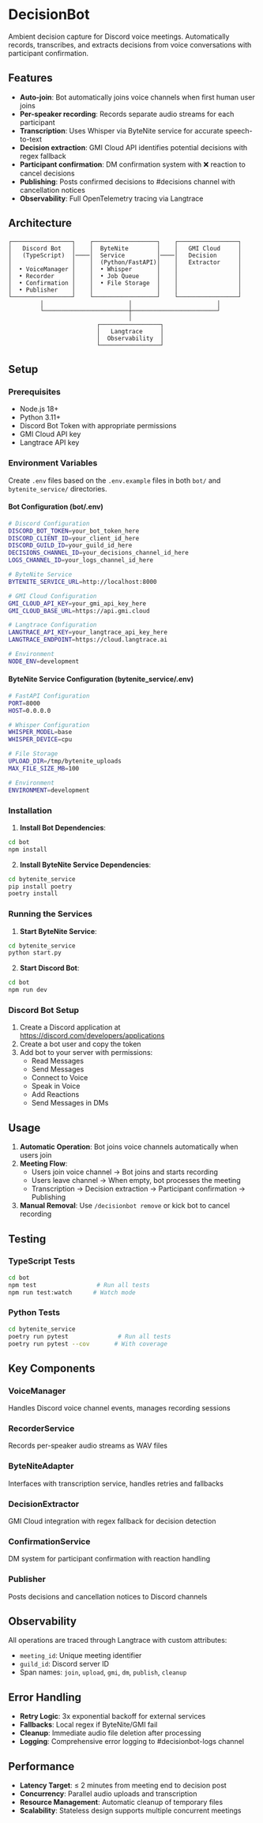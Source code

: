 # DecisionBot

Ambient decision capture for Discord voice meetings. Automatically records, transcribes, and extracts decisions from voice conversations with participant confirmation.

## Features

- **Auto-join**: Bot automatically joins voice channels when first human user joins
- **Per-speaker recording**: Records separate audio streams for each participant  
- **Transcription**: Uses Whisper via ByteNite service for accurate speech-to-text
- **Decision extraction**: GMI Cloud API identifies potential decisions with regex fallback
- **Participant confirmation**: DM confirmation system with ❌ reaction to cancel decisions
- **Publishing**: Posts confirmed decisions to #decisions channel with cancellation notices
- **Observability**: Full OpenTelemetry tracing via Langtrace

## Architecture

```
┌─────────────────┐    ┌──────────────────┐    ┌─────────────────┐
│   Discord Bot   │    │  ByteNite        │    │   GMI Cloud     │
│   (TypeScript)  │────│  Service         │────│   Decision      │
│                 │    │  (Python/FastAPI)│    │   Extractor     │
│  • VoiceManager │    │  • Whisper       │    │                 │
│  • Recorder     │    │  • Job Queue     │    │                 │
│  • Confirmation │    │  • File Storage  │    │                 │
│  • Publisher    │    │                  │    │                 │
└─────────────────┘    └──────────────────┘    └─────────────────┘
         │                        │                        │
         └────────────────────────┼────────────────────────┘
                                  │
                         ┌─────────────────┐
                         │   Langtrace     │
                         │  Observability  │
                         └─────────────────┘
```

## Setup

### Prerequisites

- Node.js 18+
- Python 3.11+
- Discord Bot Token with appropriate permissions
- GMI Cloud API key
- Langtrace API key

### Environment Variables

Create `.env` files based on the `.env.example` files in both `bot/` and `bytenite_service/` directories.

#### Bot Configuration (bot/.env)

```bash
# Discord Configuration
DISCORD_BOT_TOKEN=your_bot_token_here
DISCORD_CLIENT_ID=your_client_id_here  
DISCORD_GUILD_ID=your_guild_id_here
DECISIONS_CHANNEL_ID=your_decisions_channel_id_here
LOGS_CHANNEL_ID=your_logs_channel_id_here

# ByteNite Service
BYTENITE_SERVICE_URL=http://localhost:8000

# GMI Cloud Configuration  
GMI_CLOUD_API_KEY=your_gmi_api_key_here
GMI_CLOUD_BASE_URL=https://api.gmi.cloud

# Langtrace Configuration
LANGTRACE_API_KEY=your_langtrace_api_key_here
LANGTRACE_ENDPOINT=https://cloud.langtrace.ai

# Environment
NODE_ENV=development
```

#### ByteNite Service Configuration (bytenite_service/.env)

```bash
# FastAPI Configuration
PORT=8000
HOST=0.0.0.0

# Whisper Configuration
WHISPER_MODEL=base
WHISPER_DEVICE=cpu

# File Storage
UPLOAD_DIR=/tmp/bytenite_uploads
MAX_FILE_SIZE_MB=100

# Environment
ENVIRONMENT=development
```

### Installation

1. **Install Bot Dependencies**:
```bash
cd bot
npm install
```

2. **Install ByteNite Service Dependencies**:
```bash
cd bytenite_service
pip install poetry
poetry install
```

### Running the Services

1. **Start ByteNite Service**:
```bash
cd bytenite_service
python start.py
```

2. **Start Discord Bot**:
```bash
cd bot
npm run dev
```

### Discord Bot Setup

1. Create a Discord application at https://discord.com/developers/applications
2. Create a bot user and copy the token
3. Add bot to your server with permissions:
   - Read Messages
   - Send Messages  
   - Connect to Voice
   - Speak in Voice
   - Add Reactions
   - Send Messages in DMs

## Usage

1. **Automatic Operation**: Bot joins voice channels automatically when users join
2. **Meeting Flow**:
   - Users join voice channel → Bot joins and starts recording
   - Users leave channel → When empty, bot processes the meeting
   - Transcription → Decision extraction → Participant confirmation → Publishing
3. **Manual Removal**: Use `/decisionbot remove` or kick bot to cancel recording

## Testing

### TypeScript Tests
```bash
cd bot
npm test                 # Run all tests
npm run test:watch      # Watch mode
```

### Python Tests  
```bash
cd bytenite_service
poetry run pytest              # Run all tests
poetry run pytest --cov       # With coverage
```

## Key Components

### VoiceManager
Handles Discord voice channel events, manages recording sessions

### RecorderService  
Records per-speaker audio streams as WAV files

### ByteNiteAdapter
Interfaces with transcription service, handles retries and fallbacks

### DecisionExtractor
GMI Cloud integration with regex fallback for decision detection

### ConfirmationService
DM system for participant confirmation with reaction handling

### Publisher
Posts decisions and cancellation notices to Discord channels

## Observability

All operations are traced through Langtrace with custom attributes:
- `meeting_id`: Unique meeting identifier
- `guild_id`: Discord server ID  
- Span names: `join`, `upload`, `gmi`, `dm`, `publish`, `cleanup`

## Error Handling

- **Retry Logic**: 3x exponential backoff for external services
- **Fallbacks**: Local regex if ByteNite/GMI fail
- **Cleanup**: Immediate audio file deletion after processing
- **Logging**: Comprehensive error logging to #decisionbot-logs channel

## Performance

- **Latency Target**: ≤ 2 minutes from meeting end to decision post
- **Concurrency**: Parallel audio uploads and transcription
- **Resource Management**: Automatic cleanup of temporary files
- **Scalability**: Stateless design supports multiple concurrent meetings